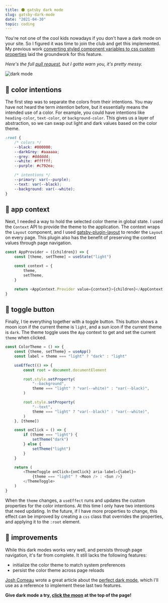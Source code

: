 ```yaml
---
title: 🌑 gatsby dark mode
slug: gatsby-dark-mode
date: "2021-04-30"
topic: coding
---
```


You're not one of the cool kids nowadays if you don't have a dark mode on your site. So I figured it was time to join the club and get this implemented. My previous work [converting styled component variables to css custom properties][sc-to-cv] laid the groundwork for this feature.

_Here's the full [pull request][pull-request], but I gotta warn you, it's pretty messy._

![dark mode][dark-mode]

## 🎨 color intentions

The first step was to separate the colors from their intentions. You may have not heard the term _intention_ before, but it essentially means the intended use of a color. For example, you could have intentions like `heading-color`, `text-color`, or `background-color`. This gives us a layer of abstraction, so we can swap out light and dark values based on the color theme.

```css
:root {
    /* colors */
    --black: #000000;
    --darkGrey: #aaaaaa;
    --grey: #dddddd;
    --white: #ffffff;
    --purple: #c792ea;

    /* intentions */
    --primary: var(--purple);
    --text: var(--black);
    --background: var(--white);
}
```

## 🎣 app context

Next, I needed a way to hold the selected color theme in global state. I used the `Context` API to provide the theme to the application. The context wraps the `Layout` component, and I used [gatsby-plugin-layout][gatsby-plugin-layout] to render the `Layout` on every page. This plugin also has the benefit of preserving the context values through page navigation.

```javascript
const AppProvider = ({children}) => {
    const [theme, setTheme] = useState("light")

    const context = {
        theme,
        setTheme,
    }

    return <AppContext.Provider value={context}>{children}</AppContext.Provider>
}
```

## 🔆 toggle button

Finally, I tie everything together with a toggle button. This button shows a moon icon if the current theme is `light`, and a sun icon if the current theme is `dark`. The theme toggle uses the `App` context to get and set the current `theme` when clicked.

```javascript
const ColorTheme = () => {
    const {theme, setTheme} = useApp()
    const label = theme === "light" ? "dark" : "light"

    useEffect(() => {
        const root = document.documentElement

        root.style.setProperty(
            "--background",
            theme === "light" ? "var(--white)" : "var(--black)",
        )

        root.style.setProperty(
            "--text",
            theme === "light" ? "var(--black)" : "var(--white)",
        )
    }, [theme])

    const onClick = () => {
        if (theme === "light") {
            setTheme("dark")
        } else {
            setTheme("light")
        }
    }

    return (
        <ThemeToggle onClick={onClick} aria-label={label}>
            {theme === "light" ? <Moon /> : <Sun />}
        </ThemeToggle>
    )
}
```

When the `theme` changes, a `useEffect` runs and updates the custom properties for the color intentions. At this time I only have two intentions that need updating. In the future, if I have more properties to change, this effect can be improved by creating a `css` class that overrides the properties, and applying it to the `:root` element.

## 🌟 improvements

While this dark modes works very well, and persists through page navigation, it's far from complete. It still lacks the following features:

-   initialize the color theme to match system preferences
-   persist the color theme across page reloads

[Josh Comeau][josh-comeau] wrote a great article about the [perfect dark mode][perfect-dark-mode], which I'll use as a reference to implement these last two features.

**Give dark mode a try, [click the moon][moon] at the top of the page!**

[sc-to-cv]: /blog/from-styled-components-to-css-variables
[josh-comeau]: https://twitter.com/joshwcomeau
[perfect-dark-mode]: https://www.joshwcomeau.com/react/dark-mode
[pull-request]: https://github.com/bradgarropy/bradgarropy.com/pull/205/files
[gatsby-plugin-layout]: https://github.com/gatsbyjs/gatsby/tree/master/packages/gatsby-plugin-layout
[moon]: #
[dark-mode]: /images/posts/dark-mode.png
